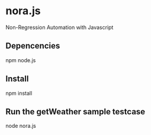 nora.js
=======

Non-Regression Automation with Javascript

## Depencencies
npm
node.js

## Install
npm install

## Run the getWeather sample testcase
node nora.js
